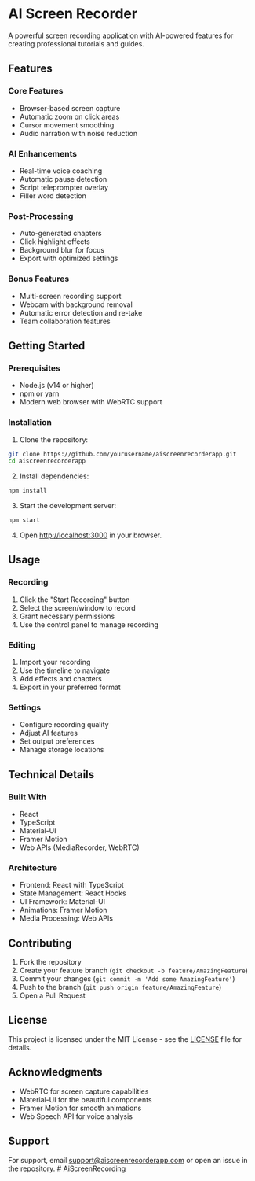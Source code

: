 # AI Screen Recorder

A powerful screen recording application with AI-powered features for creating professional tutorials and guides.

## Features

### Core Features
- Browser-based screen capture
- Automatic zoom on click areas
- Cursor movement smoothing
- Audio narration with noise reduction

### AI Enhancements
- Real-time voice coaching
- Automatic pause detection
- Script teleprompter overlay
- Filler word detection

### Post-Processing
- Auto-generated chapters
- Click highlight effects
- Background blur for focus
- Export with optimized settings

### Bonus Features
- Multi-screen recording support
- Webcam with background removal
- Automatic error detection and re-take
- Team collaboration features

## Getting Started

### Prerequisites
- Node.js (v14 or higher)
- npm or yarn
- Modern web browser with WebRTC support

### Installation

1. Clone the repository:
```bash
git clone https://github.com/yourusername/aiscreenrecorderapp.git
cd aiscreenrecorderapp
```

2. Install dependencies:
```bash
npm install
```

3. Start the development server:
```bash
npm start
```

4. Open [http://localhost:3000](http://localhost:3000) in your browser.

## Usage

### Recording
1. Click the "Start Recording" button
2. Select the screen/window to record
3. Grant necessary permissions
4. Use the control panel to manage recording

### Editing
1. Import your recording
2. Use the timeline to navigate
3. Add effects and chapters
4. Export in your preferred format

### Settings
- Configure recording quality
- Adjust AI features
- Set output preferences
- Manage storage locations

## Technical Details

### Built With
- React
- TypeScript
- Material-UI
- Framer Motion
- Web APIs (MediaRecorder, WebRTC)

### Architecture
- Frontend: React with TypeScript
- State Management: React Hooks
- UI Framework: Material-UI
- Animations: Framer Motion
- Media Processing: Web APIs

## Contributing

1. Fork the repository
2. Create your feature branch (`git checkout -b feature/AmazingFeature`)
3. Commit your changes (`git commit -m 'Add some AmazingFeature'`)
4. Push to the branch (`git push origin feature/AmazingFeature`)
5. Open a Pull Request

## License

This project is licensed under the MIT License - see the [LICENSE](LICENSE) file for details.

## Acknowledgments

- WebRTC for screen capture capabilities
- Material-UI for the beautiful components
- Framer Motion for smooth animations
- Web Speech API for voice analysis

## Support

For support, email support@aiscreenrecorderapp.com or open an issue in the repository.
#   A i S c r e e n R e c o r d i n g  
 